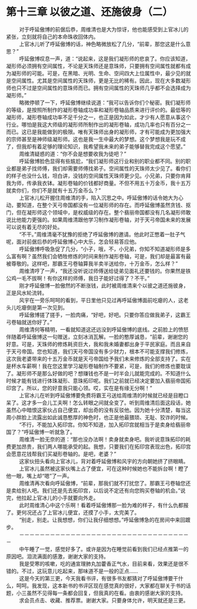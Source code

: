 <h1>第十三章 以彼之道、还施彼身（二）</h1>
<div id="content">&nbsp&nbsp&nbsp&nbsp&nbsp&nbsp&nbsp&nbsp
 对于呼延傲博的前倨后恭，周维清也是大为惊讶，他也能感受到上官冰儿的紧张，立刻就将自己的本命珠收回体内。
 <br/>&nbsp&nbsp&nbsp&nbsp&nbsp&nbsp&nbsp&nbsp
 上官冰儿听了呼延傲博的话，神色略微放松了几分，“前辈，那您这是什么意思？”
 <br/>&nbsp&nbsp&nbsp&nbsp&nbsp&nbsp&nbsp&nbsp
 呼延傲博叹息一声，道：“说起来，这是我们凝形师的悲哀了。你应该知道，凝形师必须拥有空间属性，不论是天珠师还是意珠师，只要拥有空间属性就都有成为凝形师的可能。可是，在黑暗、光明、生命、空间四大上位属性中，最少见的就是空间属性。尤其是空间属性的天珠师，更是无比的稀有。因此，现在大多数凝形师也只不过是空间属性的意珠师而已。拥有空间属性的天珠师几乎都不会选择成为凝形师。”
 <br/>&nbsp&nbsp&nbsp&nbsp&nbsp&nbsp&nbsp&nbsp
 略微停顿了一下，呼延傲博继续说道：“我可以告诉你们个秘密。我们凝形师的等级，是按照所制作的凝形卷轴成功率和凝形卷轴品质来进行评价的。最低等的凝形师，凝形卷轴成功率不足千分之一，也正是因为如此，才少有人愿意从事这个行业。哪怕是我这大师级的凝形师所制作出的凝形卷轴，成功几率也只有百分之一而已。这已是我能做到的极限。唯有天珠师出身的凝形师，才有可能成为更加强大的宗师甚至是神师级凝形师。这也是我一生中最大的梦想。这个梦想我是玩不成了，但我却有着足够的理论知识，我希望我未来的弟子能够替我完成这个愿望。”
 <br/>&nbsp&nbsp&nbsp&nbsp&nbsp&nbsp&nbsp&nbsp
 周维清疑惑的道：“你不会是想要收我为徒吧？”
 <br/>&nbsp&nbsp&nbsp&nbsp&nbsp&nbsp&nbsp&nbsp
 呼延傲博脸色显得有些尴尬，“我们凝形师这行业和别的职业都不同。别的职业都是弟子找师傅，我们却需要师傅找弟子。空间属性的天珠师太少见了。看你们的样子也没什么钱，坦白讲，没钱的空间属性天珠师更少见。小兄弟，只要你肯拜我为师，传承我衣钵。凝形卷轴的价钱都好商量。不但不用五十万金币，我十五万就卖你们，你们不是就有十五万金币么？”
 <br/>&nbsp&nbsp&nbsp&nbsp&nbsp&nbsp&nbsp&nbsp
 上官冰儿松开握住周维清的手，陷入沉思之中。呼延傲博的话令她大为心动，要知道，在整个天弓帝国都没有一位凝形师的存在。而呼延傲博虽然贪钱、抠门，但在凝形师这个领域中，是权威级的存在。整个翡丽帝国都没有几名凝形师敢说比他能力更强的。如果周维清跟他学习制作凝形卷轴，对于天弓帝国未来的发展可以说有着无尽的好处。
 <br/>&nbsp&nbsp&nbsp&nbsp&nbsp&nbsp&nbsp&nbsp
 “不干。”周维清毫不犹豫的拒绝了呼延傲博的邀请。他此时正憋着一肚子气呢，面对前倨后恭的呼延傲博心中大乐，怎会轻易答应他。
 <br/>&nbsp&nbsp&nbsp&nbsp&nbsp&nbsp&nbsp&nbsp
 呼延傲博呼吸急促了几分，“小子，哦，不，小兄弟，你知不知道凝形师是多么富有啊？虽然我们会牺牲修炼的时间来制作凝形卷轴，可是，我们却是最富有最被尊敬的。这样吧，那霸王弓卷轴算我半卖半送给你，十万金币，怎么样？”
 <br/>&nbsp&nbsp&nbsp&nbsp&nbsp&nbsp&nbsp&nbsp
 周维清哼了一声，“我还没听说过师傅送给徒弟见面礼还要钱的。你果然是铁公鸡一毛不拔啊！有你这样的师傅，我日子能好过得了？不干。”
 <br/>&nbsp&nbsp&nbsp&nbsp&nbsp&nbsp&nbsp&nbsp
 刚才呼延傲博一脸傲然的不断涨钱，此时被周维清来个以彼之道还施彼身，正是风水轮流转。
 <br/>&nbsp&nbsp&nbsp&nbsp&nbsp&nbsp&nbsp&nbsp
 风宇在一旁乐呵呵的看到，平日里他只见过再呼延傲博面前吃瘪的人，这老头儿吃瘪倒是第一次见到。
 <br/>&nbsp&nbsp&nbsp&nbsp&nbsp&nbsp&nbsp&nbsp
 呼延傲博搓了搓手，一脸肉痛，“好吧，好吧。只要你答应做我弟子，这霸王弓卷轴就送你好了。”
 <br/>&nbsp&nbsp&nbsp&nbsp&nbsp&nbsp&nbsp&nbsp
 周维清何等精明，一看就知道这还远没到呼延傲博的底线。之前脸上的愤怒伴随着呼延傲博这一句赠送，立刻冰消瓦解。一脸的憨厚诚恳，“前辈，谢谢您的好意。可是，天珠师的修炼耗资巨大，我和我未婚妻都出身于平民家庭。而且来自于天弓帝国。您也知道，我们天弓帝国没有多少财力，根本不可能支撑我们修炼，这次我老婆带来的十五万金币就是天弓帝国给予我们未来修炼的全部支持了。实在是杯水车薪啊！我在您这里学习凝形卷轴制作不要紧，可是，我们的修炼也要耽误了。凝形师不是那么好做的吧？想赚钱也不是一时半会儿就能完成的。不知道什么时候才能有钱进行体珠凝形、意珠拓印呢。我们之前就已经决定要加入翡丽帝国拓印宫了。所以，您的好意我只能心领。哎，实在是有缘无分啊！”
 <br/>&nbsp&nbsp&nbsp&nbsp&nbsp&nbsp&nbsp&nbsp
 上官冰儿在听到呼延傲博要免费将霸王弓送给周维清的时候就已经是目瞪口呆了。这才多一会儿工夫啊！怎么转眼之间就全变了。听到周维清后面这段话，她虽然心中暗恨这家伙占自己便宜，却出奇的没有反驳他。因为她十分清楚，每当这周小胖脸上流露出如此诚恳憨厚的神色时，也正是他最猥琐、无耻、狡诈的时候。
 <br/>&nbsp&nbsp&nbsp&nbsp&nbsp&nbsp&nbsp&nbsp
 “不行，不能加入拓印宫。你知不知道，加入拓印宫就相当于是卖身给翡丽帝国了？”呼延傲博一听就急了。
 <br/>&nbsp&nbsp&nbsp&nbsp&nbsp&nbsp&nbsp&nbsp
 周维清一脸无奈的道：“那也没办法啊！卖身就卖身吧。我听说意珠拓印的耗费更加昂贵，我们两人哪能承受的起。我想，只要我们在拓印宫表现出色，拓印宫会愿意花钱帮我们买凝形卷轴的。是吧，老婆？”
 <br/>&nbsp&nbsp&nbsp&nbsp&nbsp&nbsp&nbsp&nbsp
 这家伙扭头看向上官冰儿，背对着呼延傲博和风宇的方向朝她挤了挤眼睛。
 <br/>&nbsp&nbsp&nbsp&nbsp&nbsp&nbsp&nbsp&nbsp
 上官冰儿虽然被这家伙嘴上占了便宜，可在这种时候她也不能拆台啊！瞪了他一眼，嘴上却“嗯”了一声。
 <br/>&nbsp&nbsp&nbsp&nbsp&nbsp&nbsp&nbsp&nbsp
 周维清再次看向呼延傲博，“前辈，那我们就不打扰您了。那霸王弓卷轴您还是卖给别人吧。我们还是先去拓印宫，以后说不定还有向您购买卷轴的机会。”说完，他拉起上官冰儿的小手就要向外走。
 <br/>&nbsp&nbsp&nbsp&nbsp&nbsp&nbsp&nbsp&nbsp
 此时周维清心中这个乐啊！看着呼延傲博那一脸为难的样子，有什么仇都报了。更何况还占了上官冰儿便宜，还摸了小手，太完美了。
 <br/>&nbsp&nbsp&nbsp&nbsp&nbsp&nbsp&nbsp&nbsp
 “别走，别走。让我想想，你们让我仔细想想。”呼延傲博急的在房间中来回踱步。
 <br/>&nbsp&nbsp&nbsp&nbsp&nbsp&nbsp&nbsp&nbsp
 －－－－－－－－－－－－－－－－－－－－－－－－－－－－－－－－－－
 <br/>&nbsp&nbsp&nbsp&nbsp&nbsp&nbsp&nbsp&nbsp
 中午睡了一觉，感觉好多了。或许是因为在睡觉前看到我们已经点推第一的原因吧。泪流满面的感激，谢谢大家的支持。
 <br/>&nbsp&nbsp&nbsp&nbsp&nbsp&nbsp&nbsp&nbsp
 我是受寒的咳嗽，吃的通宣理肺丸加藿香正气水，目前来看，效果还是很不错的。不过，这玩意儿吃起来，那味道不是一般的正点……
 <br/>&nbsp&nbsp&nbsp&nbsp&nbsp&nbsp&nbsp&nbsp
 这是今天的第三更，今天我看书评，有很多书友都猜对了呼延傲博要干什么，呵呵。我发现，这本新书的书评区现在感觉真的很好，大家都在聊关于书的话题，小三虽然不见得每一条都会回复，但我真的在看。由衷的感谢大家的支持。
 <br/>&nbsp&nbsp&nbsp&nbsp&nbsp&nbsp&nbsp&nbsp
 求会员点击、收藏、推荐票。谢谢大家。只要身体允许，明天就还是三更。
 <br/>&nbsp&nbsp&nbsp&nbsp&nbsp&nbsp&nbsp&nbsp
</div>
